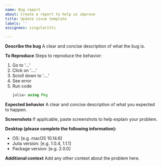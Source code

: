 ```yaml
---
name: Bug report
about: Create a report to help us improve
title: Update issue template
labels: ''
assignees: singularitti

---
```


**Describe the bug**
A clear and concise description of what the bug is.

**To Reproduce**
Steps to reproduce the behavior:
1. Go to '...'
2. Click on '....'
3. Scroll down to '....'
4. See error
5. Run code
    ```julia
    julia> using Pkg
    ```

**Expected behavior**
A clear and concise description of what you expected to happen.

**Screenshots**
If applicable, paste screenshots to help explain your problem.

**Desktop (please complete the following information):**
 - OS: [e.g. macOS 10.14.6]
 - Julia version: [e.g. 1.0.4, 1.1.1]
 - Package version: [e.g. 2.0.0]

**Additional context**
Add any other context about the problem here.
